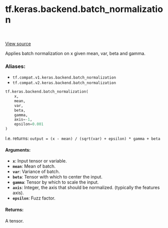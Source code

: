 <div itemscope itemtype="http://developers.google.com/ReferenceObject">
<meta itemprop="name" content="tf.keras.backend.batch_normalization" />
<meta itemprop="path" content="Stable" />
</div>

# tf.keras.backend.batch_normalization

<!-- Insert buttons -->

<table class="tfo-notebook-buttons tfo-api" align="left">
</table>

<a target="_blank" href="/code/stable/tensorflow/python/keras/backend.py">View source</a>



<!-- Start diff -->
Applies batch normalization on x given mean, var, beta and gamma.

### Aliases:

* `tf.compat.v1.keras.backend.batch_normalization`
* `tf.compat.v2.keras.backend.batch_normalization`


``` python
tf.keras.backend.batch_normalization(
    x,
    mean,
    var,
    beta,
    gamma,
    axis=-1,
    epsilon=0.001
)
```



<!-- Placeholder for "Used in" -->

I.e. returns:
`output = (x - mean) / (sqrt(var) + epsilon) * gamma + beta`

#### Arguments:


* <b>`x`</b>: Input tensor or variable.
* <b>`mean`</b>: Mean of batch.
* <b>`var`</b>: Variance of batch.
* <b>`beta`</b>: Tensor with which to center the input.
* <b>`gamma`</b>: Tensor by which to scale the input.
* <b>`axis`</b>: Integer, the axis that should be normalized.
    (typically the features axis).
* <b>`epsilon`</b>: Fuzz factor.


#### Returns:

A tensor.
